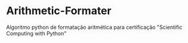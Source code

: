 # Arithmetic-Formater
Algoritmo python de formatação aritmética para certificação "Scientific Computing with Python"
